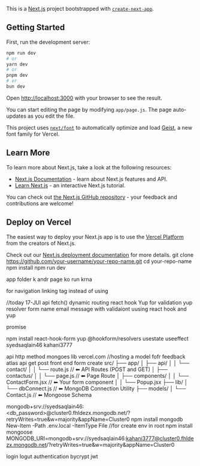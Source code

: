 This is a [Next.js](https://nextjs.org) project bootstrapped with [`create-next-app`](https://github.com/vercel/next.js/tree/canary/packages/create-next-app).

## Getting Started

First, run the development server:

```bash
npm run dev
# or
yarn dev
# or
pnpm dev
# or
bun dev
```

Open [http://localhost:3000](http://localhost:3000) with your browser to see the result.

You can start editing the page by modifying `app/page.js`. The page auto-updates as you edit the file.

This project uses [`next/font`](https://nextjs.org/docs/app/building-your-application/optimizing/fonts) to automatically optimize and load [Geist](https://vercel.com/font), a new font family for Vercel.

## Learn More

To learn more about Next.js, take a look at the following resources:

- [Next.js Documentation](https://nextjs.org/docs) - learn about Next.js features and API.
- [Learn Next.js](https://nextjs.org/learn) - an interactive Next.js tutorial.

You can check out [the Next.js GitHub repository](https://github.com/vercel/next.js) - your feedback and contributions are welcome!

## Deploy on Vercel

The easiest way to deploy your Next.js app is to use the [Vercel Platform](https://vercel.com/new?utm_medium=default-template&filter=next.js&utm_source=create-next-app&utm_campaign=create-next-app-readme) from the creators of Next.js.

Check out our [Next.js deployment documentation](https://nextjs.org/docs/app/building-your-application/deploying) for more details.
git clone https://github.com/your-username/your-repo-name.git
cd your-repo-name
npm install
npm run dev

app folder k andr page ko run krna


for navigation linking tag instead of using <a>

//today 17-JUl
api fetch()
dynamic routing 
react hook
Yup for validation
yup resolver
form name email message with validaiont uusing react hook and yup

promise


npm install react-hook-form yup @hookform/resolvers
usestate
useeffect
syedsaqlain46
kahani3777

api
http method
mongoes lib 
vercel.com //hosting
a model fofr feedback atlas
api get post
front end form create
src/
├── app/
│   ├── api/
│   │   └── contact/
│   │       └── route.js       // ⬅ API Routes (POST and GET)
│   ├── contactus/
│   │   └── page.js            // ⬅ Page Route
│   ├── components/
│   │   └── ContactForm.jsx    // ⬅ Your form component
│   │   └── Popup.jsx
├── lib/
│   └── dbConnect.js           // ⬅ MongoDB Connection Utility
├── models/
│   └── Contact.js             // ⬅ Mongoose Schema

mongodb+srv://syedsaqlain46:<db_password>@cluster0.fhldezx.mongodb.net/?retryWrites=true&w=majority&appName=Cluster0
npm install mongodb
New-Item -Path .env.local -ItemType File //for create env in root
npm install mongoose
MONGODB_URI=mongodb+srv://syedsaqlain46:kahani3777@cluster0.fhldezx.mongodb.net/?retryWrites=true&w=majority&appName=Cluster0

login logut
authentication
bycrypt
jwt